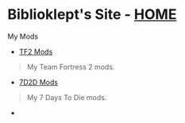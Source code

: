 # Biblioklept's Site - [HOME](https://biblioklept.github.io/)
My Mods

- [TF2 Mods](./tf2)
> My Team Fortress 2 mods.
- [7D2D Mods](./7d2d)
> My 7 Days To Die mods.
-